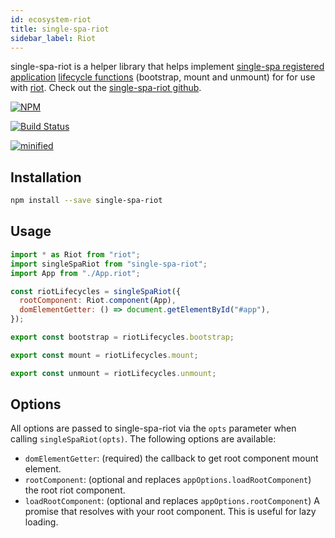 ```yaml
---
id: ecosystem-riot
title: single-spa-riot
sidebar_label: Riot
---
```


single-spa-riot is a helper library that helps implement [single-spa registered application](configuration#registering-applications) [lifecycle functions](building-applications.md#registered-application-lifecycle) (bootstrap, mount and unmount) for for use with [riot](https://riot.js.org/). Check out the [single-spa-riot github](https://github.com/ariesjia/single-spa-riot).

[![NPM](https://img.shields.io/npm/v/single-spa-riot.svg)](https://www.npmjs.com/package/single-spa-riot)

[![Build Status](https://travis-ci.com/ariesjia/single-spa-riot.svg?branch=master)](https://travis-ci.com/ariesjia/single-spa-riot)

[![minified](https://badgen.net/bundlephobia/minzip/single-spa-riot)](https://bundlephobia.com/result?p=single-spa-riot)

## Installation

```sh
npm install --save single-spa-riot
```

## Usage

```js
import * as Riot from "riot";
import singleSpaRiot from "single-spa-riot";
import App from "./App.riot";

const riotLifecycles = singleSpaRiot({
  rootComponent: Riot.component(App),
  domElementGetter: () => document.getElementById("#app"),
});

export const bootstrap = riotLifecycles.bootstrap;

export const mount = riotLifecycles.mount;

export const unmount = riotLifecycles.unmount;
```

## Options

All options are passed to single-spa-riot via the `opts` parameter when calling `singleSpaRiot(opts)`. The following options are available:

- `domElementGetter`: (required) the callback to get root component mount element.
- `rootComponent`: (optional and replaces `appOptions.loadRootComponent`) the root riot component.
- `loadRootComponent`: (optional and replaces `appOptions.rootComponent`) A promise that resolves with your root component. This is useful for lazy loading.
